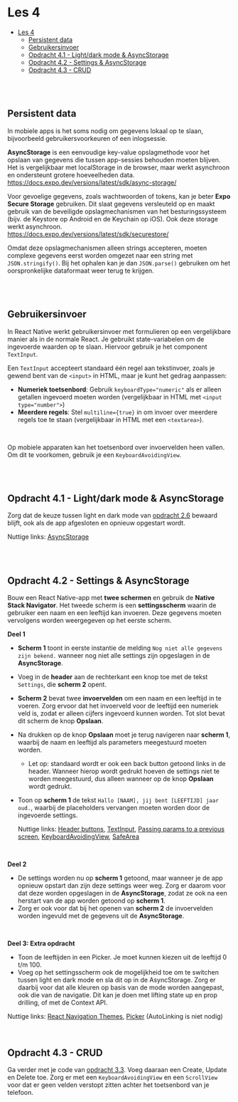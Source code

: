 # Les 4

- [Les 4](#les-4)
  - [Persistent data](#persistent-data)
  - [Gebruikersinvoer](#gebruikersinvoer)
  - [Opdracht 4.1 - Light/dark mode \& AsyncStorage](#opdracht-41---lightdark-mode--asyncstorage)
  - [Opdracht 4.2 - Settings \& AsyncStorage](#opdracht-42---settings--asyncstorage)
  - [Opdracht 4.3 - CRUD](#opdracht-43---crud)

<br><br>

## Persistent data

In mobiele apps is het soms nodig om gegevens lokaal op te slaan, bijvoorbeeld gebruikersvoorkeuren of een inlogsessie.

**AsyncStorage** is een eenvoudige key-value opslagmethode voor het opslaan van gegevens die tussen app-sessies behouden
moeten blijven. Het is vergelijkbaar met localStorage in de browser, maar werkt asynchroon en ondersteunt grotere
hoeveelheden data. <br> https://docs.expo.dev/versions/latest/sdk/async-storage/

Voor gevoelige gegevens, zoals wachtwoorden of tokens, kan je beter **Expo Secure Storage** gebruiken. Dit slaat
gegevens versleuteld op en maakt gebruik van de beveiligde opslagmechanismen van het besturingssysteem (bijv. de
Keystore op Android en de Keychain op iOS). Ook deze storage werkt asynchroon. <br>
https://docs.expo.dev/versions/latest/sdk/securestore/

Omdat deze opslagmechanismen alleen strings accepteren, moeten complexe gegevens eerst worden omgezet naar een string
met `JSON.stringify()`. Bij het ophalen kan je dan `JSON.parse()` gebruiken om het oorspronkelijke dataformaat weer
terug te krijgen.

<!--

AsyncStorage
AsyncStorage.setItem('my-key', value) / getItem('my-key);
Alleen stringdata => stringify

Expo Secure Storage
https://docs.expo.dev/versions/latest/sdk/securestore/

Standaard config is genoeg om als storage te gebruiken

SecureStore.setItemAsync(key, value);
SecureStore.getItemAsync(key);
-->

<br><br>

## Gebruikersinvoer

In React Native werkt gebruikersinvoer met formulieren op een vergelijkbare manier als in de normale React. Je gebruikt
state-variabelen om de ingevoerde waarden op te slaan. Hiervoor gebruik je het component `TextInput`.

Een `TextInput` accepteert standaard één regel aan tekstinvoer, zoals je gewend bent van de `<input>` in HTML, maar je
kunt het gedrag aanpassen:

- **Numeriek toetsenbord**: Gebruik `keyboardType="numeric"` als er alleen getallen ingevoerd moeten worden
  (vergelijkbaar in HTML met `<input type="number">`)
- **Meerdere regels**: Stel `multiline={true}` in om invoer over meerdere regels toe te staan (vergelijkbaar in HTML met
  een `<textarea>`).

<br>

Op mobiele apparaten kan het toetsenbord over invoervelden heen vallen. Om dit te voorkomen, gebruik je een
`KeyboardAvoidingView`.

<br><br>

## Opdracht 4.1 - Light/dark mode & AsyncStorage

Zorg dat de keuze tussen light en dark mode van [opdracht 2.6](./les2.md#opdracht-26---dark-mode) bewaard blijft, ook
als de app afgesloten en opnieuw opgestart wordt.

Nuttige links: [AsyncStorage](https://docs.expo.dev/versions/latest/sdk/async-storage/)

<br><br>

## Opdracht 4.2 - Settings & AsyncStorage

Bouw een React Native-app met **twee schermen** en gebruik de **Native Stack Navigator**. Het tweede scherm is een
**settingsscherm** waarin de gebruiker een naam en een leeftijd kan invoeren. Deze gegevens moeten vervolgens worden
weergegeven op het eerste scherm.

**Deel 1**

- **Scherm 1** toont in eerste instantie de melding `Nog niet alle gegevens zijn bekend.` wanneer nog niet alle settings
  zijn opgeslagen in de **AsyncStorage**.
- Voeg in de **header** aan de rechterkant een knop toe met de tekst `Settings`, die **scherm 2** opent.
- **Scherm 2** bevat twee **invoervelden** om een naam en een leeftijd in te voeren. Zorg ervoor dat het invoerveld voor
  de leeftijd een numeriek veld is, zodat er alleen cijfers ingevoerd kunnen worden. Tot slot bevat dit scherm de knop
  **Opslaan**.
- Na drukken op de knop **Opslaan** moet je terug navigeren naar **scherm 1**, waarbij de naam en leeftijd als
  parameters meegestuurd moeten worden.
  - Let op: standaard wordt er ook een back button getoond links in de header. Wanneer hierop wordt gedrukt hoeven de
    settings niet te worden meegestuurd, dus alleen wanneer op de knop **Opslaan** wordt gedrukt.
- Toon op **scherm 1** de tekst `Hallo [NAAM], jij bent [LEEFTIJD] jaar oud.`, waarbij de placeholders vervangen moeten
  worden door de ingevoerde settings.

  Nuttige links: [Header buttons](https://reactnavigation.org/docs/header-buttons/),
  [TextInput](https://reactnative.dev/docs/textinput),
  [Passing params to a previous screen](https://reactnavigation.org/docs/params/#passing-params-to-a-previous-screen),
  [KeyboardAvoidingView](https://reactnative.dev/docs/keyboardavoidingview),
  [SafeArea](https://docs.expo.dev/versions/latest/sdk/safe-area-context/)

<br>

**Deel 2**

- De settings worden nu op **scherm 1** getoond, maar wanneer je de app opnieuw opstart dan zijn deze settings weer weg.
  Zorg er daarom voor dat deze worden opgeslagen in de **AsyncStorage**, zodat ze ook na een herstart van de app worden
  getoond op **scherm 1**.
- Zorg er ook voor dat bij het openen van **scherm 2** de invoervelden worden ingevuld met de gegevens uit de
  **AsyncStorage**.

<br>

**Deel 3: Extra opdracht**

- Toon de leeftijden in een Picker. Je moet kunnen kiezen uit de leeftijd 0 t/m 100.
- Voeg op het settingsscherm ook de mogelijkheid toe om te switchen tussen light en dark mode en sla dit op in de
  AsyncStorage. Zorg er daarbij voor dat alle kleuren op basis van de mode worden aangepast, ook die van de navigatie.
  Dit kan je doen met lifting state up en prop drilling, of met de Context API.

Nuttige links: [React Navigation Themes](https://reactnavigation.org/docs/themes/),
[Picker](https://github.com/react-native-picker/picker) (AutoLinking is niet nodig)

<br>

## Opdracht 4.3 - CRUD

Ga verder met je code van [opdracht 3.3](./les3.md#opdracht-33-navigeren-vanuit-een-dynamische-lijst). Voeg daaraan een
Create, Update en Delete toe. Zorg er met een `KeyboardAvoidingView` en een `ScrollView` voor dat er geen velden
verstopt zitten achter het toetsenbord van je telefoon.
